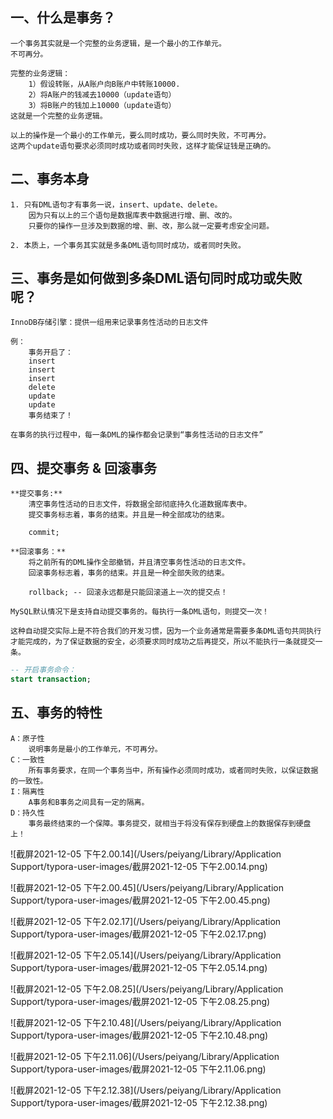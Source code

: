 ## 一、什么是事务？

```
一个事务其实就是一个完整的业务逻辑，是一个最小的工作单元。
不可再分。
```

```
完整的业务逻辑：
	1）假设转账，从A账户向B账户中转账10000.
	2）将A账户的钱减去10000（update语句）
	3）将B账户的钱加上10000（update语句）
这就是一个完整的业务逻辑。

以上的操作是一个最小的工作单元，要么同时成功，要么同时失败，不可再分。
这两个update语句要求必须同时成功或者同时失败，这样才能保证钱是正确的。
```

## 二、事务本身

```
1. 只有DML语句才有事务一说，insert、update、delete。
	因为只有以上的三个语句是数据库表中数据进行增、删、改的。
	只要你的操作一旦涉及到数据的增、删、改，那么就一定要考虑安全问题。
	
2. 本质上，一个事务其实就是多条DML语句同时成功，或者同时失败。
```

## 三、事务是如何做到多条DML语句同时成功或失败呢？

```
InnoDB存储引擎：提供一组用来记录事务性活动的日志文件

例：
	事务开启了：
	insert
	insert
	insert
	delete
	update
	update
	事务结束了！
	
在事务的执行过程中，每一条DML的操作都会记录到“事务性活动的日志文件”
```

## 四、提交事务 & 回滚事务

```
**提交事务:**
	清空事务性活动的日志文件，将数据全部彻底持久化道数据库表中。
	提交事务标志着，事务的结束。并且是一种全部成功的结束。
	
	commit;

**回滚事务：**
	将之前所有的DML操作全部撤销，并且清空事务性活动的日志文件。
	回滚事务标志着，事务的结束。并且是一种全部失败的结束。
	
	rollback; -- 回滚永远都是只能回滚道上一次的提交点！
```

```
MySQL默认情况下是支持自动提交事务的。每执行一条DML语句，则提交一次！

这种自动提交实际上是不符合我们的开发习惯，因为一个业务通常是需要多条DML语句共同执行才能完成的，为了保证数据的安全，必须要求同时成功之后再提交，所以不能执行一条就提交一条。
```

```sql
-- 开启事务命令：
start transaction;
```

## 五、事务的特性

```
A：原子性
	说明事务是最小的工作单元，不可再分。
C：一致性
	所有事务要求，在同一个事务当中，所有操作必须同时成功，或者同时失败，以保证数据的一致性。
I：隔离性
	A事务和B事务之间具有一定的隔离。
D：持久性
	事务最终结束的一个保障。事务提交，就相当于将没有保存到硬盘上的数据保存到硬盘上！
```



![截屏2021-12-05 下午2.00.14](/Users/peiyang/Library/Application Support/typora-user-images/截屏2021-12-05 下午2.00.14.png)

![截屏2021-12-05 下午2.00.45](/Users/peiyang/Library/Application Support/typora-user-images/截屏2021-12-05 下午2.00.45.png)

![截屏2021-12-05 下午2.02.17](/Users/peiyang/Library/Application Support/typora-user-images/截屏2021-12-05 下午2.02.17.png)

![截屏2021-12-05 下午2.05.14](/Users/peiyang/Library/Application Support/typora-user-images/截屏2021-12-05 下午2.05.14.png)

![截屏2021-12-05 下午2.08.25](/Users/peiyang/Library/Application Support/typora-user-images/截屏2021-12-05 下午2.08.25.png)  



![截屏2021-12-05 下午2.10.48](/Users/peiyang/Library/Application Support/typora-user-images/截屏2021-12-05 下午2.10.48.png)

  

 ![截屏2021-12-05 下午2.11.06](/Users/peiyang/Library/Application Support/typora-user-images/截屏2021-12-05 下午2.11.06.png)





![截屏2021-12-05 下午2.12.38](/Users/peiyang/Library/Application Support/typora-user-images/截屏2021-12-05 下午2.12.38.png)